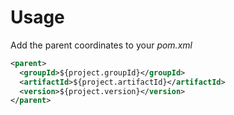 # Usage
Add the parent coordinates to your *pom.xml*

```xml
<parent>
  <groupId>${project.groupId}</groupId>
  <artifactId>${project.artifactId}</artifactId>
  <version>${project.version}</version>
</parent>
```